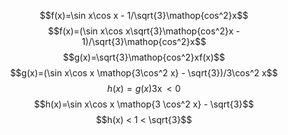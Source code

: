 $$f(x)=\sin x\cos x - 1/\sqrt{3}\mathop{cos^2}x$$
$$f(x)=(\sin x\cos x\sqrt{3}\mathop{cos^2}x - 1)/\sqrt{3}\mathop{cos^2}x$$
$$g(x)=\sqrt{3}\mathop{cos^2}xf(x)$$
$$g(x)=(\sin x\cos x \mathop{3\cos^2 x} - \sqrt{3})/3\cos^2 x$$
$$h(x)=g(x)\mathop{3\cos^2 x} < 0$$
$$h(x)=\sin x\cos x \mathop{3 \cos^2 x} - \sqrt{3}$$
$$h(x) < 1 < \sqrt{3}$$
